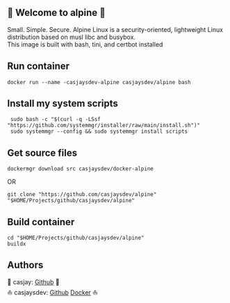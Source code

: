 ## 👋 Welcome to alpine 🚀  

Small. Simple. Secure. Alpine Linux is a security-oriented, lightweight Linux distribution based on musl libc and busybox.  
This image is built with bash, tini, and certbot installed  
  
## Run container

```shell
docker run --name -casjaysdev-alpine casjaysdev/alpine bash
```
  
## Install my system scripts  

```shell
 sudo bash -c "$(curl -q -LSsf "https://github.com/systemmgr/installer/raw/main/install.sh")"
 sudo systemmgr --config && sudo systemmgr install scripts  
```
  
## Get source files  

```shell
dockermgr download src casjaysdev/docker-alpine
```

OR

```shell
git clone "https://github.com/casjaysdev/alpine" "$HOME/Projects/github/casjaysdev/alpine"
```

## Build container  

```shell
cd "$HOME/Projects/github/casjaysdev/alpine"
buildx 
```

## Authors  

🤖 casjay: [Github](https://github.com/casjay) 🤖  
⛵ casjaysdev: [Github](https://github.com/casjaysdev) [Docker](https://hub.docker.com/r/casjaysdev) ⛵  
